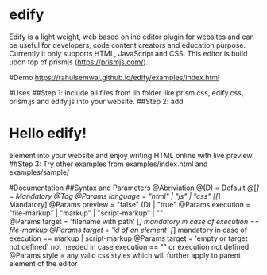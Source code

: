 # edify
Edify is a light weight, web based online editor plugin for websites and can be useful for developers, code content creators and education purpose. Currently it only supports HTML, JavaScript and CSS. This editor is build upon top of prismjs (https://prismjs.com/).  

#Demo
https://rahulsemwal.github.io/edify/examples/index.html

#Uses
##Step 1: include all files from lib folder like prism.css, edify.css, prism.js and edify.js into your website.
##Step 2: add <edify language="html" preview="true"><h1>Hello edify!</h1></edify> element into your website and enjoy writing HTML online with live preview.
##Step 3: Try other examples from examples/index.html and examples/sample/

#Documentation
##Syntax and Parameters
@Abriviation
@(D) = Default
@[*] = Mandatory
@Tag <edify language="" preview="" execution="" target="" style=""></edify> 
@Params  language  =  "html" | "js" | "css" [[*] Mandatory]
@Params  preview   =  "false" (D) | "true" 
@Params  execution =  "file-markup" | "markup" | "script-markup" | ""  
@Params  target    =  'filename with path' [*] mandatory in case of execution == file-markup
@Params  target    =  'id of an element' [*] mandatory in case of execution == markup | script-markup
@Params  target    =  'empty or target not defined' not needed in case execution == "" or execution not defined     
@Params  style     =  any valid css styles which will further apply to parent element of the editor
